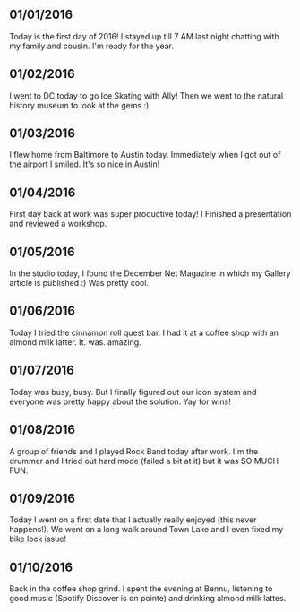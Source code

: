 01/01/2016
---
Today is the first day of 2016! I stayed up till 7 AM last night chatting with my family and cousin. I'm ready for the year.

01/02/2016
---
I went to DC today to go Ice Skating with Ally! Then we went to the natural history museum to look at the gems :)

01/03/2016
---
I flew home from Baltimore to Austin today. Immediately when I got out of the airport I smiled. It's so nice in Austin!

01/04/2016
---
First day back at work was super productive today! I Finished a presentation and reviewed a workshop.

01/05/2016
---
In the studio today, I found the December Net Magazine in which my Gallery article is published :) Was pretty cool.

01/06/2016
---
Today I tried the cinnamon roll quest bar. I had it at a coffee shop with an almond milk latter. It. was. amazing.

01/07/2016
---
Today was busy, busy. But I finally figured out our icon system and everyone was pretty happy about the solution. Yay for wins!

01/08/2016
---
A group of friends and I played Rock Band today after work. I'm the drummer and I tried out hard mode (failed a bit at it) but it was SO MUCH FUN.

01/09/2016
---
Today I went on a first date that I actually really enjoyed (this never happens!). We went on a long walk around Town Lake and I even fixed my bike lock issue!

01/10/2016
---
Back in the coffee shop grind. I spent the evening at Bennu, listening to good music (Spotify Discover is on pointe) and drinking almond milk lattes.